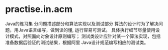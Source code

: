 # practise.in.acm
Java的练习集
分问题描述部分和算法实现以及测试部分
算法的设计时为了解决问题，用Java语言编写，做到读的懂, 运行容易可测试。
具体执行细节尽量使用设计模式，对照面向对象设计原则编写；
测试类设计应针对某一个算法实现，包括准备数据后验证的测试结果，根据阿里
Java设计规范编写相应的测试类。
